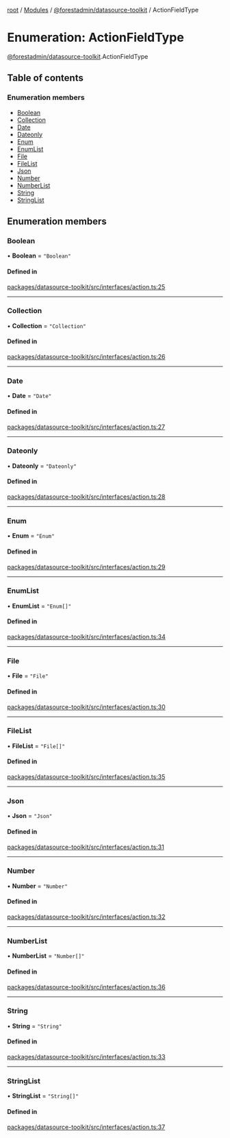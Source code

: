 [root](../README.md) / [Modules](../modules.md) / [@forestadmin/datasource-toolkit](../modules/forestadmin_datasource_toolkit.md) / ActionFieldType

# Enumeration: ActionFieldType

[@forestadmin/datasource-toolkit](../modules/forestadmin_datasource_toolkit.md).ActionFieldType

## Table of contents

### Enumeration members

- [Boolean](forestadmin_datasource_toolkit.ActionFieldType.md#boolean)
- [Collection](forestadmin_datasource_toolkit.ActionFieldType.md#collection)
- [Date](forestadmin_datasource_toolkit.ActionFieldType.md#date)
- [Dateonly](forestadmin_datasource_toolkit.ActionFieldType.md#dateonly)
- [Enum](forestadmin_datasource_toolkit.ActionFieldType.md#enum)
- [EnumList](forestadmin_datasource_toolkit.ActionFieldType.md#enumlist)
- [File](forestadmin_datasource_toolkit.ActionFieldType.md#file)
- [FileList](forestadmin_datasource_toolkit.ActionFieldType.md#filelist)
- [Json](forestadmin_datasource_toolkit.ActionFieldType.md#json)
- [Number](forestadmin_datasource_toolkit.ActionFieldType.md#number)
- [NumberList](forestadmin_datasource_toolkit.ActionFieldType.md#numberlist)
- [String](forestadmin_datasource_toolkit.ActionFieldType.md#string)
- [StringList](forestadmin_datasource_toolkit.ActionFieldType.md#stringlist)

## Enumeration members

### Boolean

• **Boolean** = `"Boolean"`

#### Defined in

[packages/datasource-toolkit/src/interfaces/action.ts:25](https://github.com/ForestAdmin/agent-nodejs/blob/fba2435/packages/datasource-toolkit/src/interfaces/action.ts#L25)

___

### Collection

• **Collection** = `"Collection"`

#### Defined in

[packages/datasource-toolkit/src/interfaces/action.ts:26](https://github.com/ForestAdmin/agent-nodejs/blob/fba2435/packages/datasource-toolkit/src/interfaces/action.ts#L26)

___

### Date

• **Date** = `"Date"`

#### Defined in

[packages/datasource-toolkit/src/interfaces/action.ts:27](https://github.com/ForestAdmin/agent-nodejs/blob/fba2435/packages/datasource-toolkit/src/interfaces/action.ts#L27)

___

### Dateonly

• **Dateonly** = `"Dateonly"`

#### Defined in

[packages/datasource-toolkit/src/interfaces/action.ts:28](https://github.com/ForestAdmin/agent-nodejs/blob/fba2435/packages/datasource-toolkit/src/interfaces/action.ts#L28)

___

### Enum

• **Enum** = `"Enum"`

#### Defined in

[packages/datasource-toolkit/src/interfaces/action.ts:29](https://github.com/ForestAdmin/agent-nodejs/blob/fba2435/packages/datasource-toolkit/src/interfaces/action.ts#L29)

___

### EnumList

• **EnumList** = `"Enum[]"`

#### Defined in

[packages/datasource-toolkit/src/interfaces/action.ts:34](https://github.com/ForestAdmin/agent-nodejs/blob/fba2435/packages/datasource-toolkit/src/interfaces/action.ts#L34)

___

### File

• **File** = `"File"`

#### Defined in

[packages/datasource-toolkit/src/interfaces/action.ts:30](https://github.com/ForestAdmin/agent-nodejs/blob/fba2435/packages/datasource-toolkit/src/interfaces/action.ts#L30)

___

### FileList

• **FileList** = `"File[]"`

#### Defined in

[packages/datasource-toolkit/src/interfaces/action.ts:35](https://github.com/ForestAdmin/agent-nodejs/blob/fba2435/packages/datasource-toolkit/src/interfaces/action.ts#L35)

___

### Json

• **Json** = `"Json"`

#### Defined in

[packages/datasource-toolkit/src/interfaces/action.ts:31](https://github.com/ForestAdmin/agent-nodejs/blob/fba2435/packages/datasource-toolkit/src/interfaces/action.ts#L31)

___

### Number

• **Number** = `"Number"`

#### Defined in

[packages/datasource-toolkit/src/interfaces/action.ts:32](https://github.com/ForestAdmin/agent-nodejs/blob/fba2435/packages/datasource-toolkit/src/interfaces/action.ts#L32)

___

### NumberList

• **NumberList** = `"Number[]"`

#### Defined in

[packages/datasource-toolkit/src/interfaces/action.ts:36](https://github.com/ForestAdmin/agent-nodejs/blob/fba2435/packages/datasource-toolkit/src/interfaces/action.ts#L36)

___

### String

• **String** = `"String"`

#### Defined in

[packages/datasource-toolkit/src/interfaces/action.ts:33](https://github.com/ForestAdmin/agent-nodejs/blob/fba2435/packages/datasource-toolkit/src/interfaces/action.ts#L33)

___

### StringList

• **StringList** = `"String[]"`

#### Defined in

[packages/datasource-toolkit/src/interfaces/action.ts:37](https://github.com/ForestAdmin/agent-nodejs/blob/fba2435/packages/datasource-toolkit/src/interfaces/action.ts#L37)
